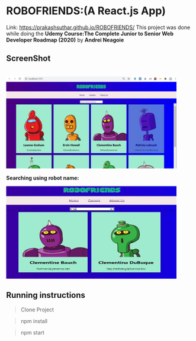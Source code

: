 # ROBOFRIENDS:(A React.js App)
Link: https://prakashsuthar.github.io/ROBOFRIENDS/
This project was done while doing the **Udemy Course:The Complete Junior to Senior Web Developer Roadmap (2020)** by **Andrei Neagoie**

##  ScreenShot
<br />
<img src="./screenshots/snap1.JPG" height="250" width="460">

**Searching using robot name:**
<br />

<img src="./screenshots/snap2.JPG" height="250" width="460">

## Running instructions
  >Clone Project
  
  >npm install
  
  >npm start 
